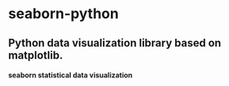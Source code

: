 # seaborn-python
## Python data visualization library based on matplotlib.
#### seaborn statistical data visualization
